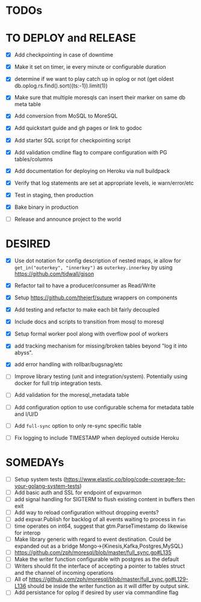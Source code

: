 TODOs
==

TO DEPLOY and RELEASE
===
* [x] Add checkpointing in case of downtime
 * [x] Make it set on timer, ie every minute or configurable duration
 * [x] determine if we want to play catch up in oplog or not  (get oldest db.oplog.rs.find().sort({ts:-1}).limit(1))
 * [x] Make sure that multiple moresqls can insert their marker on same db meta table
* [x] Add conversion from MoSQL to MoreSQL
* [x] Add quickstart guide and gh pages or link to godoc
* [x] Add starter SQL script for checkpointing script
* [x] Add validation cmdline flag to compare configuration with PG tables/columns
* [x] Add documentation for deploying on Heroku via null buildpack
* [x] Verify that log statements are set at appropriate levels, ie warn/error/etc
* [x] Test in staging, then production
* [x] Bake binary in production
* [ ] Release and announce project to the world


DESIRED
==
* [x] Use dot notation for config description of nested maps, ie allow for `get_in("outerkey", "innerkey")` as `outerkey.innerkey` by using https://github.com/tidwall/gjson
* [x] Refactor tail to have a producer/consumer as Read/Write
* [x] Setup https://github.com/thejerf/suture wrappers on components
* [x] Add testing and refactor to make each bit fairly decoupled
 * [x] Include docs and scripts to transition from mosql to moresql
* [x] Setup formal worker pool along with overflow pool of workers
* [x] add tracking mechanism for missing/broken tables beyond "log it into abyss".
* [x] add error handling with rollbar/bugsnag/etc
* [ ] Improve library testing (unit and integration/system). Potentially using docker for full trip integration tests.
* [ ] Add validation for the moresql_metadata table
* [ ] Add configuration option to use configurable schema for metadata table and I/U/D
* [ ] Add `full-sync` option to only re-sync specific table
* [ ] Fix logging to include TIMESTAMP when deployed outside Heroku


SOMEDAYs
==
* [ ] Setup system tests (https://www.elastic.co/blog/code-coverage-for-your-golang-system-tests)
* [ ] Add basic auth and SSL for endpoint of expvarmon
* [ ] add signal handling for SIGTERM to flush existing content in buffers then exit
* [ ] Add way to reload configuration without dropping events?
* [ ] add expvar.Publish for backlog of all events waiting to process in `fan`
* [ ] time operates on int64, suggest that gtm.ParseTimestamp do likewise for interop
* [ ] Make library generic with regard to event destination. Could be expanded out as a bridge Mongo->{Kinesis,Kafka,Postgres,MySQL}
 * [ ] https://github.com/zph/moresql/blob/master/full_sync.go#L135
 * [ ] Make the writer function configurable with postgres as the default
 * [ ] Writers should fit the interface of accepting a pointer to tables struct and the channel of incoming operations
 * [ ] All of https://github.com/zph/moresql/blob/master/full_sync.go#L129-L136 should be inside the writer function as it will differ by output sink.
* [ ] Add persistance for oplog if desired by user via commandline flag

